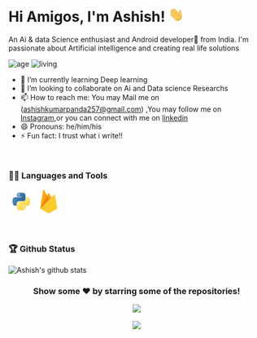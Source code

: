 # Hi Amigos, I'm Ashish! <img src="https://raw.githubusercontent.com/ABSphreak/ABSphreak/master/gifs/Hi.gif" width="30px">


An Ai & data Science enthusiast and Android developer🎯 from India. I'm passionate about Artificial intelligence and creating real life solutions


![age](https://img.shields.io/badge/age-22-blue)
![living](https://img.shields.io/badge/living-Bhubaneswar-3c9)


- 🌱 I’m currently learning Deep learning
- 👯 I’m looking to collaborate on Ai  and Data science Researchs
- 📫 How to reach me: You may Mail me on (ashishkumarpanda257@gmail.com) ,You may follow me on [Instagram](https://www.instagram.com/immanuel_ashish_jr/?hl=en),or you can connect with me on [linkedin](https://www.linkedin.com/in/ashish-kumar-panda-123026194)
- 😄 Pronouns: he/him/his
- ⚡ Fun fact: I trust what i write!!
<br />


### 👨‍💻 Languages and Tools
<code><img height="50" src="https://raw.githubusercontent.com/github/explore/80688e429a7d4ef2fca1e82350fe8e3517d3494d/topics/python/python.png"></code>
<code><img height="50" src="https://raw.githubusercontent.com/github/explore/80688e429a7d4ef2fca1e82350fe8e3517d3494d/topics/firebase/firebase.png"></code>

<br />

### 🏆 Github Status


![Ashish's github stats](https://github-readme-stats.vercel.app/api?username=Ashishkumarpanda&show_icons=true&hide=["issues"])

<div align="center">


### Show some ❤️ by starring some of the repositories!

<a href="https://dev.to/ashish12"><img height="50" src="https://d2fltix0v2e0sb.cloudfront.net/dev-badge.svg"></a>

<a href="https://www.linkedin.com/in/ashish-kumar-panda-123026194"><img height="50" src="https://www.shareicon.net/data/2017/06/30/888065_logo_512x512.png"></a>

</div>

